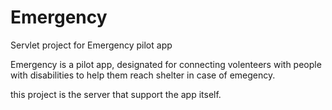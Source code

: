 # Emergency
Servlet project for Emergency pilot app

Emergency is a pilot app, designated for connecting volenteers with people with disabilities 
to help them reach shelter in case of emegency.

this project is the server that support the app itself.
